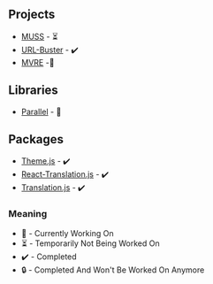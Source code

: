 ## Projects

- [MUSS](https://github.com/PedroSilva8/MUSS-Web) - ⏳
- [URL-Buster](https://github.com/PedroSilva8/UrlBuster) - ✔️
- [MVRE](https://github.com/MVREngine/MVRE) -🌱

## Libraries
- [Parallel](https://github.com/PedroSilva8/parallel) - 🌱

## Packages

- [Theme.js](https://github.com/PedroSilva8/theme.js/tree/main) - ✔️
- [React-Translation.js](https://github.com/PedroSilva8/react-translation.js) - ✔️
- [Translation.js](https://github.com/PedroSilva8/translation.js) - ✔️

### Meaning

- 🌱 - Currently Working On
- ⏳ - Temporarily Not Being Worked On
- ✔️ - Completed
- 🔒 - Completed And Won't Be Worked On Anymore
